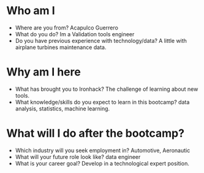# Who am I

* Where are you from? Acapulco Guerrero
* What do you do? Im a Validation tools engineer
* Do you have previous experience with technology/data? A little with airplane turbines maintenance data.

# Why am I here

* What has brought you to Ironhack? The challenge of learning about new tools.
* What knowledge/skills do you expect to learn in this bootcamp? data analysis, statistics, machine learning.

# What will I do after the bootcamp?

* Which industry will you seek employment in? Automotive, Aeronautic
* What will your future role look like?  data engineer
* What is your career goal? Develop in a technological expert position.